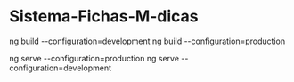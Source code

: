 # Sistema-Fichas-M-dicas


ng build --configuration=development
ng build --configuration=production

ng serve --configuration=production
ng serve --configuration=development
